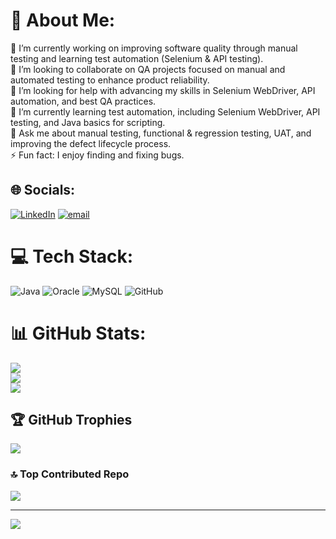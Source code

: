 # 💫 About Me:
🔭 I’m currently working on improving software quality through manual testing and learning test automation (Selenium & API testing).<br>👯 I’m looking to collaborate on QA projects focused on manual and automated testing to enhance product reliability.<br>🤝 I’m looking for help with advancing my skills in Selenium WebDriver, API automation, and best QA practices.<br>🌱 I’m currently learning test automation, including Selenium WebDriver, API testing, and Java basics for scripting.<br>💬 Ask me about manual testing, functional & regression testing, UAT, and improving the defect lifecycle process.<br>⚡ Fun fact: I enjoy finding and fixing bugs.  


## 🌐 Socials:
[![LinkedIn](https://img.shields.io/badge/LinkedIn-%230077B5.svg?logo=linkedin&logoColor=white)](https://linkedin.com/in/www.linkedin.com/in/sudhansuchoudhury) [![email](https://img.shields.io/badge/Email-D14836?logo=gmail&logoColor=white)](mailto:te.sudhansu@gmail.com) 

# 💻 Tech Stack:
![Java](https://img.shields.io/badge/java-%23ED8B00.svg?style=plastic&logo=openjdk&logoColor=white) ![Oracle](https://img.shields.io/badge/Oracle-F80000?style=plastic&logo=oracle&logoColor=white) ![MySQL](https://img.shields.io/badge/mysql-4479A1.svg?style=plastic&logo=mysql&logoColor=white) ![GitHub](https://img.shields.io/badge/github-%23121011.svg?style=plastic&logo=github&logoColor=white)
# 📊 GitHub Stats:
![](https://github-readme-stats.vercel.app/api?username=Sudhansuchoudhury&theme=dark&hide_border=false&include_all_commits=false&count_private=false)<br/>
![](https://nirzak-streak-stats.vercel.app/?user=Sudhansuchoudhury&theme=dark&hide_border=false)<br/>
![](https://github-readme-stats.vercel.app/api/top-langs/?username=Sudhansuchoudhury&theme=dark&hide_border=false&include_all_commits=false&count_private=false&layout=compact)

## 🏆 GitHub Trophies
![](https://github-profile-trophy.vercel.app/?username=Sudhansuchoudhury&theme=gruvbox&no-frame=true&no-bg=false&margin-w=4)

### 🔝 Top Contributed Repo
![](https://github-contributor-stats.vercel.app/api?username=Sudhansuchoudhury&limit=5&theme=nightowl&combine_all_yearly_contributions=true)

---
[![](https://visitcount.itsvg.in/api?id=Sudhansuchoudhury&icon=6&color=0)](https://visitcount.itsvg.in)


